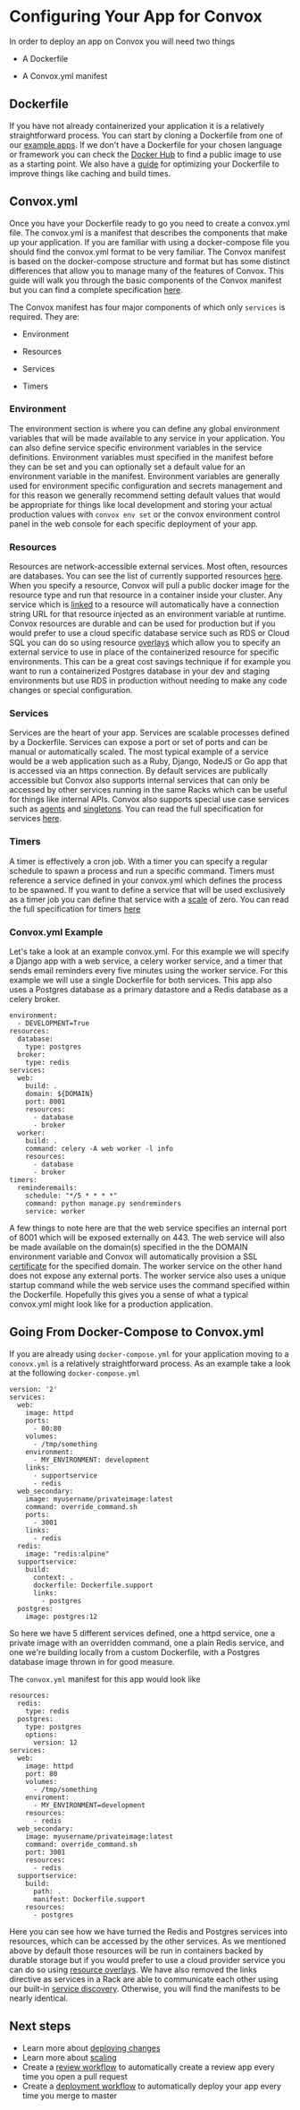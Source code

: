 # Configuring Your App for Convox

In order to deploy an app on Convox you will need two things

* A Dockerfile

* A Convox.yml manifest

## Dockerfile

If you have not already containerized your application it is a relatively straightforward process. You can start by cloning a Dockerfile from one of our [example apps](https://github.com/convox-examples/). If we don't have a Dockerfile for your chosen language or framework you can check the [Docker Hub](https://hub.docker.com/) to find a public image to use as a starting point. We also have a [guide](../configuration/dockerfile) for optimizing your Dockerfile to improve things like caching and build times.

## Convox.yml

Once you have your Dockerfile ready to go you need to create a convox.yml file. The convox.yml is a manifest that describes the components that make up your application. If you are familiar with using a docker-compose file you should find the convox.yml format to be very familiar. The Convox manifest is based on the docker-compose structure and format but has some distinct differences that allow you to manage many of the features of Convox. This guide will walk you through the basic components of the Convox manifest but you can find a complete specification [here](../configuration/convox-yml.md).

The Convox manifest has four major components of which only `services` is required. They are:

* Environment

* Resources

* Services

* Timers

### Environment

The environment section is where you can define any global environment variables that will be made available to any service in your application. You can also define service specific environment variables in the service definitions. Environment variables must specified in the manifest before they can be set and you can optionally set a default value for an environment variable in the manifest. Environment variables are generally used for environment specific configuration and secrets management and for this reason we generally recommend setting default values that would be appropriate for things like local development and storing your actual production values with `convox env set` or the convox environment control panel in the web console for each specific deployment of your app.

### Resources

Resources are network-accessible external services. Most often, resources are databases. You can see the list of currently supported resources [here](..reference/primitives/app/resource#types). When you specify a resource, Convox will pull a public docker image for the resource type and run that resource in a container inside your cluster. Any service which is [linked](https://docs.convox.com/reference/primitives/app/resource#linking) to a resource will automatically have a connection string URL for that resource injected as an environment variable at runtime. Convox resources are durable and can be used for production but if you would prefer to use a cloud specific database service such as RDS or Cloud SQL you can do so using resource [overlays](https://docs.convox.com/reference/primitives/app/resource#overlays) which allow you to specify an external service to use in place of the containerized resource for specific environments. This can be a great cost savings technique if for example you want to run a containerized Postgres database in your dev and staging environments but use RDS in production without needing to make any code changes or special configuration.

### Services

Services are the heart of your app. Services are scalable processes defined by a Dockerfile. Services can expose a port or set of ports and can be manual or automatically scaled. The most typical example of a service would be a web application such as a Ruby, Django, NodeJS or Go app that is accessed via an https connection. By default services are publically accessible but Convox also supports internal services that can only be accessed by other services running in the same Racks which can be useful for things like internal APIs. Convox also supports special use case services such as [agents](https://docs.convox.com/configuration/agents) and [singletons](https://docs.convox.com/reference/primitives/app/service). You can read the full specification for services [here](https://docs.convox.com/reference/primitives/app/service).

### Timers

A timer is effectively a cron job. With a timer you can specify a regular schedule to spawn a process and run a specific command. Timers must reference a service defined in your convox.yml which defines the process to be spawned. If you want to define a service that will be used exclusively as a timer job you can define that service with a [scale](https://docs.convox.com/deployment/scaling) of zero. You can read the full specification for timers [here](https://docs.convox.com/reference/primitives/app/timer)

### Convox.yml Example

Let's take a look at an example convox.yml. For this example we will specify a Django app with a web service, a celery worker service, and a timer that sends email reminders every five minutes using the worker service. For this example we will use a single Dockerfile for both services. This app also uses a Postgres database as a primary datastore and a Redis database as a celery broker.

```
environment:
  - DEVELOPMENT=True
resources:
  database:
    type: postgres
  broker:
    type: redis
services:
  web:
    build: .
    domain: ${DOMAIN}
    port: 8001
    resources:
      - database
      - broker
  worker:
    build: .
    command: celery -A web worker -l info
    resources:
      - database
      - broker
timers:
  reminderemails:
    schedule: "*/5 * * * *"
    command: python manage.py sendreminders
    service: worker
```

A few things to note here are that the web service specifies an internal port of 8001 which will be exposed externally on 443. The web service will also be made available on the domain(s) specified in the the DOMAIN environment variable and Convox will automatically provision a SSL [certificate](https://docs.convox.com/configuration/load-balancers#ssl-termination) for the specified domain. The worker service on the other hand does not expose any external ports. The worker service also uses a unique startup command while the web service uses the command specified within the Dockerfile. Hopefully this gives you a sense of what a typical convox.yml might look like for a production application.

## Going From Docker-Compose to Convox.yml

If you are already using `docker-compose.yml` for your application moving to a `conovx.yml` is a relatively straightforward process. As an example take a look at the following `docker-compose.yml`

```
version: '2'
services:
  web:
    image: httpd
    ports:
      - 80:80
    volumes:
      - /tmp/something
    environment:
      - MY_ENVIRONMENT: development
    links:
      - supportservice
      - redis
  web_secondary:
    image: myusername/privateimage:latest
    command: override_command.sh
    ports:
      - 3001
    links:
      - redis
  redis:
    image: "redis:alpine"
  supportservice:
    build:
      context: .
      dockerfile: Dockerfile.support
      links:
        - postgres
  postgres:
    image: postgres:12

```

So here we have 5 different services defined, one a httpd service, one a private image with an overridden command, one a plain Redis service, and one we're building locally from a custom Dockerfile, with a Postgres database image thrown in for good measure.

The `convox.yml` manifest for this app would look like

```
resources:
  redis:
    type: redis
  postgres:
    type: postgres
    options:
      version: 12
services:
  web:
    image: httpd
    port: 80
    volumes:
      - /tmp/something
    enviroment:
      - MY_ENVIRONMENT=development
    resources:
      - redis
  web_secondary:
    image: myusername/privateimage:latest
    command: override_command.sh
    port: 3001
    resources:
      - redis
  supportservice:
    build:
      path: .
      manifest: Dockerfile.support
    resources:
      - postgres
```

Here you can see how we have turned the Redis and Postgres services into resources, which can be accessed by the other services. As we mentioned above by default those resources will be run in containers backed by durable storage but if you would prefer to use a cloud provider service you can do so using [resource overlays](https://docs.convox.com/reference/primitives/app/resource#overlays). We have also removed the links directive as services in a Rack are able to communicate each other using our built-in [service discovery](https://docs.convox.com/configuration/service-discovery). Otherwise, you will find the manifests to be nearly identical.

## Next steps

* Learn more about [deploying changes](../deployment/deploying-changes)
* Learn more about [scaling](../deployment/scaling)
* Create a [review workflow](https://console-docs.convox.com/console/workflows#review-workflows) to automatically create a review app every time you open a pull request
* Create a [deployment workflow](https://console-docs.convox.com/console/workflows#deployment-workflows) to automatically deploy your app every time you merge to master